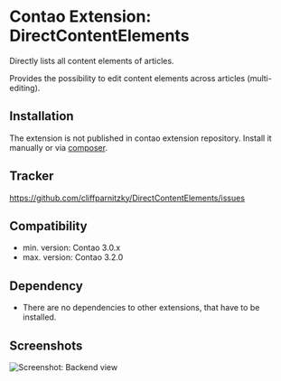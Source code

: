 Contao Extension: DirectContentElements
=======================================

Directly lists all content elements of articles.

Provides the possibility to edit content elements across articles (multi-editing).


Installation
------------

The extension is not published in contao extension repository.
Install it manually or via [composer](https://packagist.org/packages/cliffparnitzky/direct-ccontent-elements).


Tracker
-------

https://github.com/cliffparnitzky/DirectContentElements/issues


Compatibility
-------------

- min. version: Contao 3.0.x
- max. version: Contao 3.2.0


Dependency
----------

- There are no dependencies to other extensions, that have to be installed.


Screenshots
-----------

![Screenshot: Backend view](https://raw.github.com/cliffparnitzky/DirectContentElements/master/screenshot.jpg)